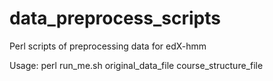 # data_preprocess_scripts
Perl scripts of preprocessing data for edX-hmm

Usage: perl run_me.sh original_data_file course_structure_file
